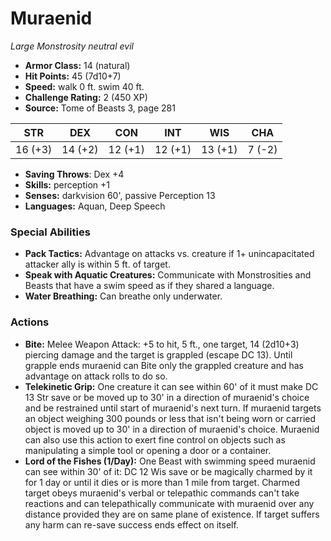 # Muraenid

*Large* *Monstrosity* *neutral evil*

- **Armor Class:** 14 (natural)
- **Hit Points:** 45 (7d10+7)
- **Speed:** walk 0 ft. swim 40 ft.
- **Challenge Rating:** 2 (450 XP)
- **Source:** Tome of Beasts 3, page 281

| STR | DEX | CON | INT | WIS | CHA |
| --- | --- | --- | --- | --- | --- |
| 16 (+3) | 14 (+2) | 12 (+1) | 12 (+1) | 13 (+1) | 7 (-2) |

- **Saving Throws**: Dex +4
- **Skills:** perception +1
- **Senses:** darkvision 60', passive Perception 13
- **Languages:** Aquan, Deep Speech

### Special Abilities

- **Pack Tactics:** Advantage on attacks vs. creature if 1+ unincapacitated attacker ally is within 5 ft. of target.
- **Speak with Aquatic Creatures:** Communicate with Monstrosities and Beasts that have a swim speed as if they shared a language.
- **Water Breathing:** Can breathe only underwater.

### Actions

- **Bite:** Melee Weapon Attack: +5 to hit, 5 ft., one target, 14 (2d10+3) piercing damage and the target is grappled (escape DC 13). Until grapple ends muraenid can Bite only the grappled creature and has advantage on attack rolls to do so.
- **Telekinetic Grip:** One creature it can see within 60' of it must make DC 13 Str save or be moved up to 30' in a direction of muraenid's choice and be restrained until start of muraenid's next turn. If  muraenid targets an object weighing 300 pounds or less that isn't being worn or carried object is moved up to 30' in a direction of muraenid's choice. Muraenid can also use this action to exert fine control on objects such as manipulating a simple tool or opening a door or a container.
- **Lord of the Fishes (1/Day):** One Beast with swimming speed muraenid can see within 30' of it: DC 12 Wis save or be magically charmed by it for 1 day or until it dies or is more than 1 mile from target. Charmed target obeys muraenid's verbal or telepathic commands can't take reactions and can telepathically communicate with muraenid over any distance provided they are on same plane of existence. If target suffers any harm can re-save success ends effect on itself.


